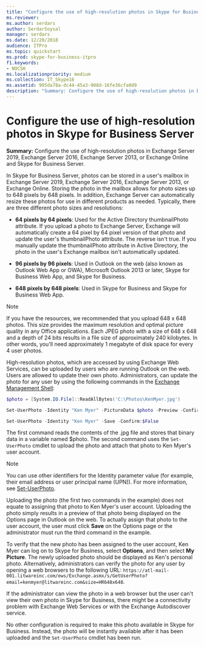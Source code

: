 ```yaml
---
title: "Configure the use of high-resolution photos in Skype for Business Server"
ms.reviewer: 
ms.author: serdars
author: SerdarSoysal
manager: serdars
ms.date: 12/20/2018
audience: ITPro
ms.topic: quickstart
ms.prod: skype-for-business-itpro
f1.keywords:
- NOCSH
ms.localizationpriority: medium
ms.collection: IT_Skype16
ms.assetid: 995da78a-dc44-45a3-908d-16fe36cfa0d9
description: "Summary: Configure the use of high-resolution photos in Exchange Server 2019, Exchange Server 2016, Exchange Server 2013, or Exchange Online and Skype for Business Server."
---
```


# Configure the use of high-resolution photos in Skype for Business Server

**Summary:** Configure the use of high-resolution photos in Exchange Server 2019, Exchange Server 2016, Exchange Server 2013, or Exchange Online and Skype for Business Server.
  
In Skype for Business Server, photos can be stored in a user's mailbox in Exchange Server 2019, Exchange Server 2016, Exchange Server 2013, or Exchange Online. Storing the photo in the mailbox allows for photo sizes up to 648 pixels by 648 pixels. In addition, Exchange Server can automatically resize these photos for use in different products as needed. Typically, there are three different photo sizes and resolutions:
  
- **64 pixels by 64 pixels**: Used for the Active Directory thumbnailPhoto attribute. If you upload a photo to Exchange Server, Exchange will automatically create a 64 pixel by 64 pixel version of that photo and update the user's thumbnailPhoto attribute. The reverse isn't true. If you manually update the thumbnailPhoto attribute in Active Directory, the photo in the user's Exchange mailbox isn't automatically updated.

- **96 pixels by 96 pixels**: Used in Outlook on the web (also known as Outlook Web App or OWA), Microsoft Outlook 2013 or later, Skype for Business Web App, and Skype for Business.

- **648 pixels by 648 pixels**: Used in Skype for Business and Skype for Business Web App.

> [!NOTE]
> If you have the resources, we recommended that you upload 648 x 648 photos. This size provides the maximum resolution and optimal picture quality in any Office applications. Each JPEG photo with a size of 648 x 648 and a depth of 24 bits results in a file size of approximately 240 kilobytes. In other words, you'll need approximately 1 megabyte of disk space for every 4 user photos.
  
High-resolution photos, which are accessed by using Exchange Web Services, can be uploaded by users who are running Outlook on the web. Users are allowed to update their own photo. Administrators, can update the photo for any user by using the following commands in the [Exchange Management Shell](/powershell/exchange/open-the-exchange-management-shell):
  
```powershell
$photo = [System.IO.File]::ReadAllBytes('C:\Photos\KenMyer.jpg')

Set-UserPhoto -Identity "Ken Myer" -PictureData $photo -Preview -Confirm:$False

Set-UserPhoto -Identity "Ken Myer" -Save -Confirm:$False
```

The first command reads the contents of the .jpg file and stores that binary data in a variable named $photo. The second command uses the `Set-UserPhoto` cmdlet to upload the photo and attach that photo to Ken Myer's user account.
  
> [!NOTE]
> You can use other identifiers for the Identity parameter value (for example, their email address or user principal name (UPN)). For more information, see [Set-UserPhoto](/powershell/module/exchange/set-userphoto).
  
Uploading the photo (the first two commands in the example) does not equate to assigning that photo to Ken Myer's user account. Uploading the photo simply results in a preview of that photo being displayed on the Options page in Outlook on the web. To actually assign that photo to the user account, the user must click **Save** on the Options page or the administrator must run the third command in the example.

To verify that the new photo has been assigned to the user account, Ken Myer can log on to Skype for Business, select **Options**, and then select **My Picture**. The newly uploaded photo should be displayed as Ken's personal photo. Alternatively, administrators can verify the photo for any user by opening a web browsers to the following URL: `https://atl-mail-001.litwareinc.com/ews/Exchange.asmx/s/GetUserPhoto?email=kenmyer@litwareinc.com&size=HR648x648`.

If the administrator can view the photo in a web browser but the user can't view their own photo in Skype for Business, there might be a connectivity problem with Exchange Web Services or with the Exchange Autodiscover service.
  
No other configuration is required to make this photo available in Skype for Business. Instead, the photo will be instantly available after it has been uploaded and the `Set-UserPhoto` cmdlet has been run.
